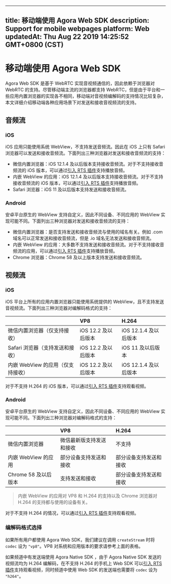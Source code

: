 
---
title: 移动端使用 Agora Web SDK 
description: Support for mobile webpages
platform: Web
updatedAt: Thu Aug 22 2019 14:25:52 GMT+0800 (CST)
---
# 移动端使用 Agora Web SDK 
Agora Web SDK 是基于 WebRTC 实现音视频通信的，因此依赖于浏览器对 WebRTC 的支持。尽管移动端主流的浏览器都支持 WebRTC，但是由于平台和一些应用内置浏览器的实现各不相同，移动端对音视频编解码的支持情况比较复杂，本文详细介绍移动端各种应用场景下对发送和接收音视频流的支持。

## 音频流

### iOS

iOS 应用只能使用系统 WebView，不支持发送音频流。因此在 iOS 上只有 Safari 浏览器可以发送和接收音频流。下面列出三种浏览器对发送和接收音频流的支持：

- 微信内置浏览器：iOS 12.1.4 及以后版本支持接收音频流。对于不支持接收音频流的 iOS 版本，可以通过[引入 RTS 插件](https://docs-preview.agoralab.co/cn/Interactive%20Broadcast/web_in_app?platform=Web)支持播放音频。
- 内嵌 WebView 的应用：iOS 12.1.4 及以后版本支持接收音频流。对于不支持接收音频流的 iOS 版本，可以通过[引入 RTS 插件](https://docs-preview.agoralab.co/cn/Interactive%20Broadcast/web_in_app?platform=Web)支持播放音频。
- Safari 浏览器：iOS 11 及以后版本支持发送和接收音频流。

### Android

安卓平台原生的 WebView 支持自定义，因此不同设备、不同应用的 WebView 实现可能不同。下面列出三种浏览器对发送和接收音频流的支持：

- 微信内置浏览器：是否支持发送和接收音频流与使用的域名有关。例如 .com 域名可以正常发送和接收音频流，但是 .io 域名无法发送和接收音频流。
- 内嵌 WebView 的应用：大多数不支持发送和接收音频流。对于不支持接收音频流的应用，可以通过[引入 RTS 插件](https://docs-preview.agoralab.co/cn/Interactive%20Broadcast/web_in_app?platform=Web)支持播放音频。
- Chrome 浏览器：Chrome 58 及以上版本支持发送和接收音频流。

## 视频流

### iOS

iOS 平台上所有的应用内置浏览器只能使用系统提供的 WebView，且不支持发送音视频流。下面列出三种浏览器对编解码格式的支持：

|                                   | VP8                 | H.264                 |
| :-------------------------------- | :------------------ | :-------------------- |
| 微信内置浏览器（仅支持接收）      | iOS 12.2 及以后版本 | iOS 12.1.4 及以后版本 |
| Safari 浏览器（支持发送和接收）   | iOS 12.2 及以后版本 | iOS 11 及以后版本     |
| 内嵌 WebView 的应用（仅支持接收） | iOS 12.2 及以后版本 | iOS 12.1.4 及以后版本 |

对于不支持 H.264 的 iOS 版本，可以通过[引入 RTS 插件](https://docs-preview.agoralab.co/cn/Interactive%20Broadcast/web_in_app?platform=Web)支持观看视频。

### Android

安卓平台原生的 WebView 支持自定义，因此不同设备、不同应用的 WebView 实现可能不同。下面列出三种浏览器对编解码格式的支持：

|                      | VP8                      | H.264                  |
| :------------------- | :----------------------- | :--------------------- |
| 微信内置浏览器       | 微信最新版支持发送和接收 | 不支持                 |
| 内嵌 WebView 的应用  | 部分设备支持发送和接收   | 部分设备支持发送和接收 |
| Chrome 58 及以后版本 | 支持发送和接收           | 部分设备支持发送和接收 |

> 内嵌 WebView 的应用对 VP8 和 H.264 的支持以及 Chrome 浏览器对 H.264 的支持都与使用的设备有关。

对于不支持 H.264 的情况，可以通过[引入 RTS 插件](https://docs-preview.agoralab.co/cn/Interactive%20Broadcast/web_in_app?platform=Web)支持观看视频。

### 编解码格式选择

如果所有用户都使用 Agora Web SDK，我们建议在调用 `createStream` 时将 `codec` 设为 `"vp8"`。VP8 对系统和应用版本的要求请参考上面的表格。

如果频道中有发送端使用 Agora Native SDK ，由于 Agora Native SDK 发送的视频流均为 H.264 编解码，在不支持 H.264 的手机上 Web SDK 可以[引入 RTS 插件](https://docs-preview.agoralab.co/cn/Interactive%20Broadcast/web_in_app?platform=Web)支持观看视频，同时频道中使用 Web SDK 的发送端也需要将 `codec` 设为 `"h264"`。
